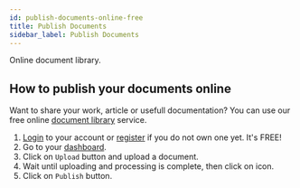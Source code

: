 ```yaml
---
id: publish-documents-online-free
title: Publish Documents
sidebar_label: Publish Documents
---
```


Online document library.

## How to publish your documents online
Want to share your work, article or usefull documentation? You can use our free online [document library](https://products.conholdate.app/documents) service.
1. [Login](https://conholdate.app/signin) to your account or [register](https://conholdate.app/signin) if you do not own one yet. It's FREE!
1. Go to your [dashboard](https://dashboard.conholdate.app).
1. Click on `Upload` button and upload a document.
1. Wait until uploading and processing is complete, then click on <i class="fas fa-book"></i> icon.
1. Click on `Publish` button.